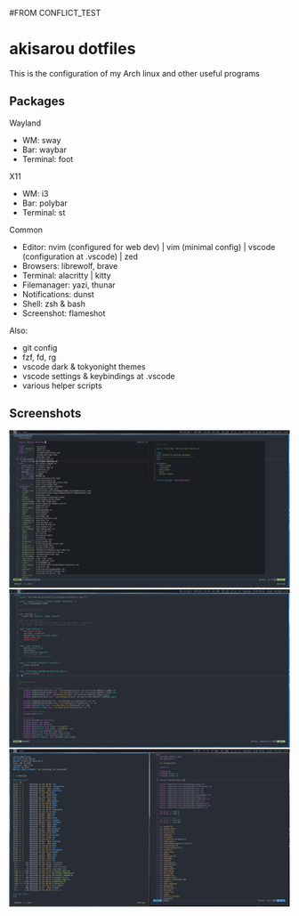 #FROM CONFLICT_TEST

# akisarou dotfiles

This is the configuration of my Arch linux and other useful programs

## Packages

Wayland

- WM: sway
- Bar: waybar
- Terminal: foot

X11

- WM: i3
- Bar: polybar
- Terminal: st

Common

- Editor: nvim (configured for web dev) | vim (minimal config) | vscode (configuration at .vscode) | zed
- Browsers: librewolf, brave
- Terminal: alacritty | kitty
- Filemanager: yazi, thunar
- Notifications: dunst
- Shell: zsh & bash
- Screenshot: flameshot

Also:

- git config
- fzf, fd, rg
- vscode dark & tokyonight themes
- vscode settings & keybindings at .vscode
- various helper scripts

## Screenshots

![vim and fzf](./.screenshots/2025-01-25T05:25:11,894196173+02:00.png)
![vim and sway config](./.screenshots/2025-01-25T05:26:52,485881280+02:00.png)
![split windows](./.screenshots/2025-01-25T06:05:50,206021303+02:00.png)
